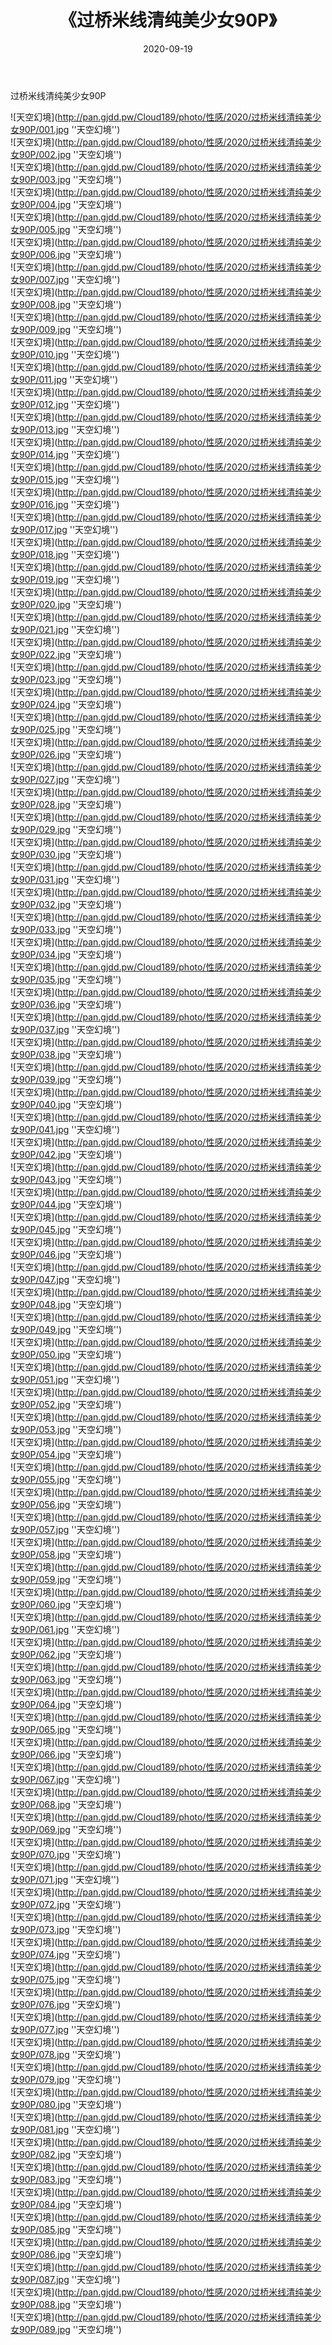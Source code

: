 ﻿---
layout: post
title:  《过桥米线清纯美少女90P》
date:   2020-09-19
img: http://pan.gjdd.pw/Cloud189/photo/性感/2020/过桥米线清纯美少女90P/000.jpg
categories: [美女, 性感, 泳衣]
---

过桥米线清纯美少女90P



![天空幻境](http://pan.gjdd.pw/Cloud189/photo/性感/2020/过桥米线清纯美少女90P/001.jpg ''天空幻境'') <br>
![天空幻境](http://pan.gjdd.pw/Cloud189/photo/性感/2020/过桥米线清纯美少女90P/002.jpg ''天空幻境'') <br>
![天空幻境](http://pan.gjdd.pw/Cloud189/photo/性感/2020/过桥米线清纯美少女90P/003.jpg ''天空幻境'') <br>
![天空幻境](http://pan.gjdd.pw/Cloud189/photo/性感/2020/过桥米线清纯美少女90P/004.jpg ''天空幻境'') <br>
![天空幻境](http://pan.gjdd.pw/Cloud189/photo/性感/2020/过桥米线清纯美少女90P/005.jpg ''天空幻境'') <br>
![天空幻境](http://pan.gjdd.pw/Cloud189/photo/性感/2020/过桥米线清纯美少女90P/006.jpg ''天空幻境'') <br>
![天空幻境](http://pan.gjdd.pw/Cloud189/photo/性感/2020/过桥米线清纯美少女90P/007.jpg ''天空幻境'') <br>
![天空幻境](http://pan.gjdd.pw/Cloud189/photo/性感/2020/过桥米线清纯美少女90P/008.jpg ''天空幻境'') <br>
![天空幻境](http://pan.gjdd.pw/Cloud189/photo/性感/2020/过桥米线清纯美少女90P/009.jpg ''天空幻境'') <br>
![天空幻境](http://pan.gjdd.pw/Cloud189/photo/性感/2020/过桥米线清纯美少女90P/010.jpg ''天空幻境'') <br>
![天空幻境](http://pan.gjdd.pw/Cloud189/photo/性感/2020/过桥米线清纯美少女90P/011.jpg ''天空幻境'') <br>
![天空幻境](http://pan.gjdd.pw/Cloud189/photo/性感/2020/过桥米线清纯美少女90P/012.jpg ''天空幻境'') <br>
![天空幻境](http://pan.gjdd.pw/Cloud189/photo/性感/2020/过桥米线清纯美少女90P/013.jpg ''天空幻境'') <br>
![天空幻境](http://pan.gjdd.pw/Cloud189/photo/性感/2020/过桥米线清纯美少女90P/014.jpg ''天空幻境'') <br>
![天空幻境](http://pan.gjdd.pw/Cloud189/photo/性感/2020/过桥米线清纯美少女90P/015.jpg ''天空幻境'') <br>
![天空幻境](http://pan.gjdd.pw/Cloud189/photo/性感/2020/过桥米线清纯美少女90P/016.jpg ''天空幻境'') <br>
![天空幻境](http://pan.gjdd.pw/Cloud189/photo/性感/2020/过桥米线清纯美少女90P/017.jpg ''天空幻境'') <br>
![天空幻境](http://pan.gjdd.pw/Cloud189/photo/性感/2020/过桥米线清纯美少女90P/018.jpg ''天空幻境'') <br>
![天空幻境](http://pan.gjdd.pw/Cloud189/photo/性感/2020/过桥米线清纯美少女90P/019.jpg ''天空幻境'') <br>
![天空幻境](http://pan.gjdd.pw/Cloud189/photo/性感/2020/过桥米线清纯美少女90P/020.jpg ''天空幻境'') <br>
![天空幻境](http://pan.gjdd.pw/Cloud189/photo/性感/2020/过桥米线清纯美少女90P/021.jpg ''天空幻境'') <br>
![天空幻境](http://pan.gjdd.pw/Cloud189/photo/性感/2020/过桥米线清纯美少女90P/022.jpg ''天空幻境'') <br>
![天空幻境](http://pan.gjdd.pw/Cloud189/photo/性感/2020/过桥米线清纯美少女90P/023.jpg ''天空幻境'') <br>
![天空幻境](http://pan.gjdd.pw/Cloud189/photo/性感/2020/过桥米线清纯美少女90P/024.jpg ''天空幻境'') <br>
![天空幻境](http://pan.gjdd.pw/Cloud189/photo/性感/2020/过桥米线清纯美少女90P/025.jpg ''天空幻境'') <br>
![天空幻境](http://pan.gjdd.pw/Cloud189/photo/性感/2020/过桥米线清纯美少女90P/026.jpg ''天空幻境'') <br>
![天空幻境](http://pan.gjdd.pw/Cloud189/photo/性感/2020/过桥米线清纯美少女90P/027.jpg ''天空幻境'') <br>
![天空幻境](http://pan.gjdd.pw/Cloud189/photo/性感/2020/过桥米线清纯美少女90P/028.jpg ''天空幻境'') <br>
![天空幻境](http://pan.gjdd.pw/Cloud189/photo/性感/2020/过桥米线清纯美少女90P/029.jpg ''天空幻境'') <br>
![天空幻境](http://pan.gjdd.pw/Cloud189/photo/性感/2020/过桥米线清纯美少女90P/030.jpg ''天空幻境'') <br>
![天空幻境](http://pan.gjdd.pw/Cloud189/photo/性感/2020/过桥米线清纯美少女90P/031.jpg ''天空幻境'') <br>
![天空幻境](http://pan.gjdd.pw/Cloud189/photo/性感/2020/过桥米线清纯美少女90P/032.jpg ''天空幻境'') <br>
![天空幻境](http://pan.gjdd.pw/Cloud189/photo/性感/2020/过桥米线清纯美少女90P/033.jpg ''天空幻境'') <br>
![天空幻境](http://pan.gjdd.pw/Cloud189/photo/性感/2020/过桥米线清纯美少女90P/034.jpg ''天空幻境'') <br>
![天空幻境](http://pan.gjdd.pw/Cloud189/photo/性感/2020/过桥米线清纯美少女90P/035.jpg ''天空幻境'') <br>
![天空幻境](http://pan.gjdd.pw/Cloud189/photo/性感/2020/过桥米线清纯美少女90P/036.jpg ''天空幻境'') <br>
![天空幻境](http://pan.gjdd.pw/Cloud189/photo/性感/2020/过桥米线清纯美少女90P/037.jpg ''天空幻境'') <br>
![天空幻境](http://pan.gjdd.pw/Cloud189/photo/性感/2020/过桥米线清纯美少女90P/038.jpg ''天空幻境'') <br>
![天空幻境](http://pan.gjdd.pw/Cloud189/photo/性感/2020/过桥米线清纯美少女90P/039.jpg ''天空幻境'') <br>
![天空幻境](http://pan.gjdd.pw/Cloud189/photo/性感/2020/过桥米线清纯美少女90P/040.jpg ''天空幻境'') <br>
![天空幻境](http://pan.gjdd.pw/Cloud189/photo/性感/2020/过桥米线清纯美少女90P/041.jpg ''天空幻境'') <br>
![天空幻境](http://pan.gjdd.pw/Cloud189/photo/性感/2020/过桥米线清纯美少女90P/042.jpg ''天空幻境'') <br>
![天空幻境](http://pan.gjdd.pw/Cloud189/photo/性感/2020/过桥米线清纯美少女90P/043.jpg ''天空幻境'') <br>
![天空幻境](http://pan.gjdd.pw/Cloud189/photo/性感/2020/过桥米线清纯美少女90P/044.jpg ''天空幻境'') <br>
![天空幻境](http://pan.gjdd.pw/Cloud189/photo/性感/2020/过桥米线清纯美少女90P/045.jpg ''天空幻境'') <br>
![天空幻境](http://pan.gjdd.pw/Cloud189/photo/性感/2020/过桥米线清纯美少女90P/046.jpg ''天空幻境'') <br>
![天空幻境](http://pan.gjdd.pw/Cloud189/photo/性感/2020/过桥米线清纯美少女90P/047.jpg ''天空幻境'') <br>
![天空幻境](http://pan.gjdd.pw/Cloud189/photo/性感/2020/过桥米线清纯美少女90P/048.jpg ''天空幻境'') <br>
![天空幻境](http://pan.gjdd.pw/Cloud189/photo/性感/2020/过桥米线清纯美少女90P/049.jpg ''天空幻境'') <br>
![天空幻境](http://pan.gjdd.pw/Cloud189/photo/性感/2020/过桥米线清纯美少女90P/050.jpg ''天空幻境'') <br>
![天空幻境](http://pan.gjdd.pw/Cloud189/photo/性感/2020/过桥米线清纯美少女90P/051.jpg ''天空幻境'') <br>
![天空幻境](http://pan.gjdd.pw/Cloud189/photo/性感/2020/过桥米线清纯美少女90P/052.jpg ''天空幻境'') <br>
![天空幻境](http://pan.gjdd.pw/Cloud189/photo/性感/2020/过桥米线清纯美少女90P/053.jpg ''天空幻境'') <br>
![天空幻境](http://pan.gjdd.pw/Cloud189/photo/性感/2020/过桥米线清纯美少女90P/054.jpg ''天空幻境'') <br>
![天空幻境](http://pan.gjdd.pw/Cloud189/photo/性感/2020/过桥米线清纯美少女90P/055.jpg ''天空幻境'') <br>
![天空幻境](http://pan.gjdd.pw/Cloud189/photo/性感/2020/过桥米线清纯美少女90P/056.jpg ''天空幻境'') <br>
![天空幻境](http://pan.gjdd.pw/Cloud189/photo/性感/2020/过桥米线清纯美少女90P/057.jpg ''天空幻境'') <br>
![天空幻境](http://pan.gjdd.pw/Cloud189/photo/性感/2020/过桥米线清纯美少女90P/058.jpg ''天空幻境'') <br>
![天空幻境](http://pan.gjdd.pw/Cloud189/photo/性感/2020/过桥米线清纯美少女90P/059.jpg ''天空幻境'') <br>
![天空幻境](http://pan.gjdd.pw/Cloud189/photo/性感/2020/过桥米线清纯美少女90P/060.jpg ''天空幻境'') <br>
![天空幻境](http://pan.gjdd.pw/Cloud189/photo/性感/2020/过桥米线清纯美少女90P/061.jpg ''天空幻境'') <br>
![天空幻境](http://pan.gjdd.pw/Cloud189/photo/性感/2020/过桥米线清纯美少女90P/062.jpg ''天空幻境'') <br>
![天空幻境](http://pan.gjdd.pw/Cloud189/photo/性感/2020/过桥米线清纯美少女90P/063.jpg ''天空幻境'') <br>
![天空幻境](http://pan.gjdd.pw/Cloud189/photo/性感/2020/过桥米线清纯美少女90P/064.jpg ''天空幻境'') <br>
![天空幻境](http://pan.gjdd.pw/Cloud189/photo/性感/2020/过桥米线清纯美少女90P/065.jpg ''天空幻境'') <br>
![天空幻境](http://pan.gjdd.pw/Cloud189/photo/性感/2020/过桥米线清纯美少女90P/066.jpg ''天空幻境'') <br>
![天空幻境](http://pan.gjdd.pw/Cloud189/photo/性感/2020/过桥米线清纯美少女90P/067.jpg ''天空幻境'') <br>
![天空幻境](http://pan.gjdd.pw/Cloud189/photo/性感/2020/过桥米线清纯美少女90P/068.jpg ''天空幻境'') <br>
![天空幻境](http://pan.gjdd.pw/Cloud189/photo/性感/2020/过桥米线清纯美少女90P/069.jpg ''天空幻境'') <br>
![天空幻境](http://pan.gjdd.pw/Cloud189/photo/性感/2020/过桥米线清纯美少女90P/070.jpg ''天空幻境'') <br>
![天空幻境](http://pan.gjdd.pw/Cloud189/photo/性感/2020/过桥米线清纯美少女90P/071.jpg ''天空幻境'') <br>
![天空幻境](http://pan.gjdd.pw/Cloud189/photo/性感/2020/过桥米线清纯美少女90P/072.jpg ''天空幻境'') <br>
![天空幻境](http://pan.gjdd.pw/Cloud189/photo/性感/2020/过桥米线清纯美少女90P/073.jpg ''天空幻境'') <br>
![天空幻境](http://pan.gjdd.pw/Cloud189/photo/性感/2020/过桥米线清纯美少女90P/074.jpg ''天空幻境'') <br>
![天空幻境](http://pan.gjdd.pw/Cloud189/photo/性感/2020/过桥米线清纯美少女90P/075.jpg ''天空幻境'') <br>
![天空幻境](http://pan.gjdd.pw/Cloud189/photo/性感/2020/过桥米线清纯美少女90P/076.jpg ''天空幻境'') <br>
![天空幻境](http://pan.gjdd.pw/Cloud189/photo/性感/2020/过桥米线清纯美少女90P/077.jpg ''天空幻境'') <br>
![天空幻境](http://pan.gjdd.pw/Cloud189/photo/性感/2020/过桥米线清纯美少女90P/078.jpg ''天空幻境'') <br>
![天空幻境](http://pan.gjdd.pw/Cloud189/photo/性感/2020/过桥米线清纯美少女90P/079.jpg ''天空幻境'') <br>
![天空幻境](http://pan.gjdd.pw/Cloud189/photo/性感/2020/过桥米线清纯美少女90P/080.jpg ''天空幻境'') <br>
![天空幻境](http://pan.gjdd.pw/Cloud189/photo/性感/2020/过桥米线清纯美少女90P/081.jpg ''天空幻境'') <br>
![天空幻境](http://pan.gjdd.pw/Cloud189/photo/性感/2020/过桥米线清纯美少女90P/082.jpg ''天空幻境'') <br>
![天空幻境](http://pan.gjdd.pw/Cloud189/photo/性感/2020/过桥米线清纯美少女90P/083.jpg ''天空幻境'') <br>
![天空幻境](http://pan.gjdd.pw/Cloud189/photo/性感/2020/过桥米线清纯美少女90P/084.jpg ''天空幻境'') <br>
![天空幻境](http://pan.gjdd.pw/Cloud189/photo/性感/2020/过桥米线清纯美少女90P/085.jpg ''天空幻境'') <br>
![天空幻境](http://pan.gjdd.pw/Cloud189/photo/性感/2020/过桥米线清纯美少女90P/086.jpg ''天空幻境'') <br>
![天空幻境](http://pan.gjdd.pw/Cloud189/photo/性感/2020/过桥米线清纯美少女90P/087.jpg ''天空幻境'') <br>
![天空幻境](http://pan.gjdd.pw/Cloud189/photo/性感/2020/过桥米线清纯美少女90P/088.jpg ''天空幻境'') <br>
![天空幻境](http://pan.gjdd.pw/Cloud189/photo/性感/2020/过桥米线清纯美少女90P/089.jpg ''天空幻境'') <br>